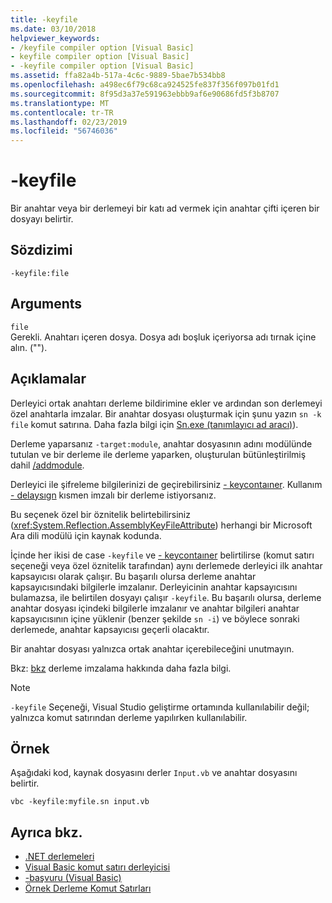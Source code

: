```yaml
---
title: -keyfile
ms.date: 03/10/2018
helpviewer_keywords:
- /keyfile compiler option [Visual Basic]
- keyfile compiler option [Visual Basic]
- -keyfile compiler option [Visual Basic]
ms.assetid: ffa82a4b-517a-4c6c-9889-5bae7b534bb8
ms.openlocfilehash: a498ec6f79c68ca924525fe837f356f097b01fd1
ms.sourcegitcommit: 8f95d3a37e591963ebbb9af6e90686fd5f3b8707
ms.translationtype: MT
ms.contentlocale: tr-TR
ms.lasthandoff: 02/23/2019
ms.locfileid: "56746036"
---
```

# <a name="-keyfile"></a>-keyfile
Bir anahtar veya bir derlemeyi bir katı ad vermek için anahtar çifti içeren bir dosyayı belirtir.  
  
## <a name="syntax"></a>Sözdizimi  
  
``` 
-keyfile:file  
```  
  
## <a name="arguments"></a>Arguments  
 `file`  
 Gerekli. Anahtarı içeren dosya. Dosya adı boşluk içeriyorsa adı tırnak içine alın. ("").  
  
## <a name="remarks"></a>Açıklamalar  
 Derleyici ortak anahtarı derleme bildirimine ekler ve ardından son derlemeyi özel anahtarla imzalar. Bir anahtar dosyası oluşturmak için şunu yazın `sn -k file` komut satırına. Daha fazla bilgi için [Sn.exe (tanımlayıcı ad aracı)](../../../framework/tools/sn-exe-strong-name-tool.md)).  
  
 Derleme yaparsanız `-target:module`, anahtar dosyasının adını modülünde tutulan ve bir derleme ile derleme yaparken, oluşturulan bütünleştirilmiş dahil [/addmodule](../../../visual-basic/reference/command-line-compiler/addmodule.md).  
  
 Derleyici ile şifreleme bilgilerinizi de geçirebilirsiniz [- keycontaıner](../../../visual-basic/reference/command-line-compiler/keycontainer.md). Kullanım [- delaysıgn](../../../visual-basic/reference/command-line-compiler/delaysign.md) kısmen imzalı bir derleme istiyorsanız.  
  
 Bu seçenek özel bir öznitelik belirtebilirsiniz (<xref:System.Reflection.AssemblyKeyFileAttribute>) herhangi bir Microsoft Ara dili modülü için kaynak kodunda.  
  
 İçinde her ikisi de case `-keyfile` ve [- keycontaıner](../../../visual-basic/reference/command-line-compiler/keycontainer.md) belirtilirse (komut satırı seçeneği veya özel öznitelik tarafından) aynı derlemede derleyici ilk anahtar kapsayıcısı olarak çalışır. Bu başarılı olursa derleme anahtar kapsayıcısındaki bilgilerle imzalanır. Derleyicinin anahtar kapsayıcısını bulamazsa, ile belirtilen dosyayı çalışır `-keyfile`. Bu başarılı olursa, derleme anahtar dosyası içindeki bilgilerle imzalanır ve anahtar bilgileri anahtar kapsayıcısının içine yüklenir (benzer şekilde `sn -i`) ve böylece sonraki derlemede, anahtar kapsayıcısı geçerli olacaktır.  
  
 Bir anahtar dosyası yalnızca ortak anahtar içerebileceğini unutmayın.  
  
 Bkz: [bkz](../../../framework/app-domains/create-and-use-strong-named-assemblies.md) derleme imzalama hakkında daha fazla bilgi.  
  
> [!NOTE]
>  `-keyfile` Seçeneği, Visual Studio geliştirme ortamında kullanılabilir değil; yalnızca komut satırından derleme yapılırken kullanılabilir.  
  
## <a name="example"></a>Örnek  
 Aşağıdaki kod, kaynak dosyasını derler `Input.vb` ve anahtar dosyasını belirtir.  
  
```console  
vbc -keyfile:myfile.sn input.vb  
```  
  
## <a name="see-also"></a>Ayrıca bkz.
- [.NET derlemeleri](../../../standard/assembly/index.md)
- [Visual Basic komut satırı derleyicisi](../../../visual-basic/reference/command-line-compiler/index.md)
- [-başvuru (Visual Basic)](../../../visual-basic/reference/command-line-compiler/reference.md)
- [Örnek Derleme Komut Satırları](../../../visual-basic/reference/command-line-compiler/sample-compilation-command-lines.md)
